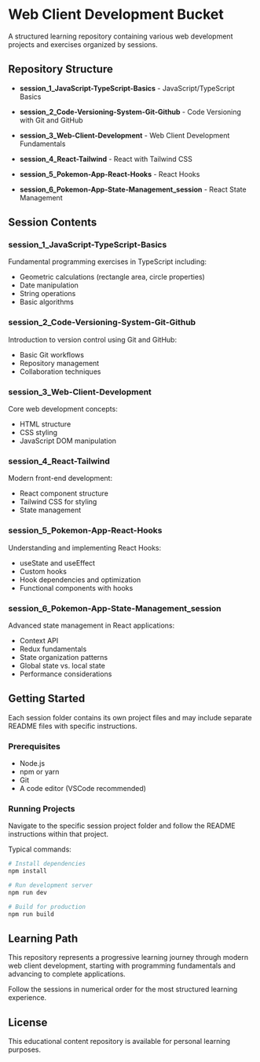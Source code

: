 # Web Client Development Bucket

A structured learning repository containing various web development projects and exercises organized by sessions.

## Repository Structure

- **session_1_JavaScript-TypeScript-Basics** - JavaScript/TypeScript Basics

- **session_2_Code-Versioning-System-Git-Github** - Code Versioning with Git and GitHub

- **session_3_Web-Client-Development** - Web Client Development Fundamentals

- **session_4_React-Tailwind** - React with Tailwind CSS

- **session_5_Pokemon-App-React-Hooks** - React Hooks

- **session_6_Pokemon-App-State-Management_session** - React State Management

## Session Contents

### session_1_JavaScript-TypeScript-Basics
Fundamental programming exercises in TypeScript including:
- Geometric calculations (rectangle area, circle properties)
- Date manipulation
- String operations
- Basic algorithms

### session_2_Code-Versioning-System-Git-Github
Introduction to version control using Git and GitHub:
- Basic Git workflows
- Repository management
- Collaboration techniques

### session_3_Web-Client-Development
Core web development concepts:
- HTML structure
- CSS styling
- JavaScript DOM manipulation

### session_4_React-Tailwind
Modern front-end development:
- React component structure
- Tailwind CSS for styling
- State management

### session_5_Pokemon-App-React-Hooks
Understanding and implementing React Hooks:
- useState and useEffect
- Custom hooks
- Hook dependencies and optimization
- Functional components with hooks

### session_6_Pokemon-App-State-Management_session
Advanced state management in React applications:
- Context API
- Redux fundamentals
- State organization patterns
- Global state vs. local state
- Performance considerations

## Getting Started

Each session folder contains its own project files and may include separate README files with specific instructions.

### Prerequisites
- Node.js
- npm or yarn
- Git
- A code editor (VSCode recommended)

### Running Projects
Navigate to the specific session project folder and follow the README instructions within that project.

Typical commands:
```bash
# Install dependencies
npm install

# Run development server
npm run dev

# Build for production
npm run build
```

## Learning Path

This repository represents a progressive learning journey through modern web client development, starting with programming fundamentals and advancing to complete applications.

Follow the sessions in numerical order for the most structured learning experience.

## License

This educational content repository is available for personal learning purposes.



